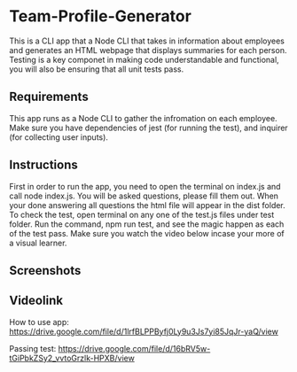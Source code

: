 # Team-Profile-Generator
This is a CLI app that a Node CLI that takes in information about employees and generates an HTML webpage that displays summaries for each person. Testing is a key componet in making code understandable and functional, you will also be ensuring that all unit tests pass.

## Requirements
This app runs as a Node CLI to gather the infromation on each employee. Make sure you have dependencies of jest (for running the test), and inquirer (for collecting user inputs).

## Instructions
First in order to run the app, you need to open the terminal on index.js and call node index.js. You will be asked questions, please fill them out. When your done answering all questions the html file will appear in the dist folder. To check the test, open terminal on any one of the test.js files under test folder. Run the command, npm run test, and see the magic happen as each of the test pass. Make sure you watch the video below incase your more of a visual learner. 

## Screenshots


## Videolink
How to use app: https://drive.google.com/file/d/1lrfBLPPByfj0Ly9u3Js7yi85JqJr-yaQ/view

Passing test: https://drive.google.com/file/d/16bRV5w-tGiPbkZSy2_vvtoGrzlk-HPXB/view
